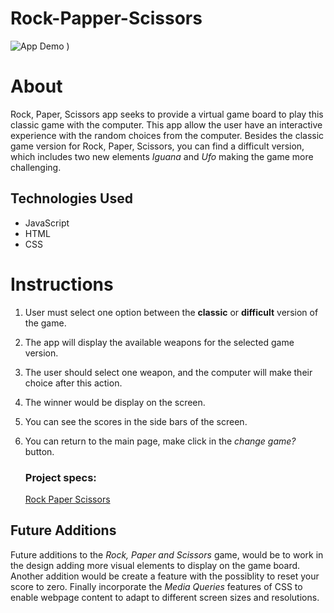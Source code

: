 # Rock-Papper-Scissors

![App Demo](<img width="1140" alt="Rock, Paper, Scissors Game" src="https://user-images.githubusercontent.com/78002374/116338587-35d63e00-a799-11eb-8dff-0b43c1ee2cf2.png">
)
)


# About
Rock, Paper, Scissors app seeks to provide a virtual game board to play this classic game with the computer. This app allow the user have an interactive experience with the random choices from the computer. Besides the classic game version for Rock, Paper, Scissors, you can find a difficult version, which includes two new elements *Iguana* and *Ufo* making the game more challenging.


 ## Technologies Used

   - JavaScript
   - HTML
   - CSS

# Instructions
1. User must select one option between the **classic** or  **difficult** version of the game.
2. The app will display the available weapons for the selected game version.
3. The user should select one weapon, and the computer will make their choice after this action.
4. The winner would be display on the screen.
5. You can see the scores in the side bars of the screen.
6. You can return to the main page, make click in the *change game?* button.

   ### Project specs:
     [Rock Paper Scissors](https://frontend.turing.edu/projects/module-1/rock-paper-scissors-solo.html)

 ## Future Additions
Future additions to the *Rock, Paper and Scissors* game, would be to work in the design adding more visual elements to display on the game board. Another addition would be create a feature with the possiblity to reset your score to zero. Finally incorporate the *Media Queries* features of CSS to enable webpage content to adapt to different screen sizes and resolutions.
